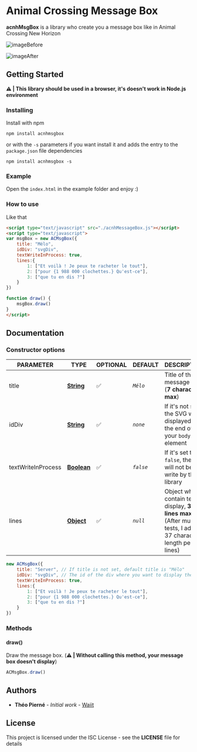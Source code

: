 # Animal Crossing Message Box

**acnhMsgBox** is a library who create you a message box like in Animal Crossing New Horizon

![imageBefore](https://img.lemde.fr/2020/04/15/0/0/960/540/630/0/60/0/3d643f9_9-VO0DtNeyNgyg6TcH-fKFjW.jpg)

![imageAfter](https://i.imgur.com/m67XYDX.png)

## Getting Started

**⚠️ | This library should be used in a browser, it's doesn't work in Node.js environment** 


### Installing

Install with npm 

```
npm install acnhmsgbox
``` 
or with the `-s` parameters if you want install it and adds the entry to the `package.json` file dependencies

```
npm install acnhmsgbox -s
```

### Example

Open the `index.html` in the example folder and enjoy :)

### How to use

Like that

``` html
<script type="text/javascript" src="./acnhMessageBox.js"></script>
<script type="text/javascript">
var msgBox = new ACMsgBox({
	title: "Mélo",
	idDiv: "svgDiv",
	textWriteInProcess: true, 
	lines:{
		1: ["Et voilà ! Je peux te racheter le tout"], 
		2: ["pour {1 988 000 clochettes.} Qu'est-ce"], 
		3: ["que tu en dis ?"]
	}
})

function draw() {
	msgBox.draw()
}
</script>
```


## Documentation

### Constructor options

| PARAMETER          | TYPE                                                                                                    | OPTIONAL | DEFAULT   | DESCRIPTION                                                                                    |
|--------------------|---------------------------------------------------------------------------------------------------------|----------|-----------|------------------------------------------------------------------------------------------------|
| title              | [**String**](https://developer.mozilla.org/en-US/docs/Web/JavaScript/Reference/Global_Objects/)         | ✅        | *`Mélo`*  | Title of the message box (**7 characters max**)                                                                    |
| idDiv              | [**String**](https://developer.mozilla.org/en-US/docs/Web/JavaScript/Reference/Global_Objects/)         | ✅        | *`none`*  | If it's not set, the SVG will displayed at the end of your `body` element                      |
| textWriteInProcess | [**Boolean**](https://developer.mozilla.org/en-US/docs/Web/JavaScript/Reference/Global_Objects/Boolean) | ✅        | *`false`* | If it's set to `false`, the text will not be write by the library                              |
| lines              | [**Object**](https://developer.mozilla.org/en-US/docs/Web/JavaScript/Reference/Global_Objects/Object)   | ✅        | *`null`*  | Object who contain text to display, **3 lines max**. (After much tests, I advise 37 characters length per lines) |

``` js
new ACMsgBox({
	title: "Server", // If title is not set, default title is "Mélo"
	idDiv: "svgDiv", // The id of the div where you want to display the SVG
	textWriteInProcess: true, 
	lines:{
		1: ["Et voilà ! Je peux te racheter le tout"], 
		2: ["pour {1 988 000 clochettes.} Qu'est-ce"], 
		3: ["que tu en dis ?"]
	}
})
```


### Methods

#### draw()

Draw the message box. (**⚠️ | Without calling this method, your message box doesn't display**)

``` js
ACMsgBox.draw()
```

## Authors

* **Théo Pierné** - *Initial work* - [Waiit](https://github.com/Waiit)


## License

This project is licensed under the ISC License - see the **LICENSE** file for details
